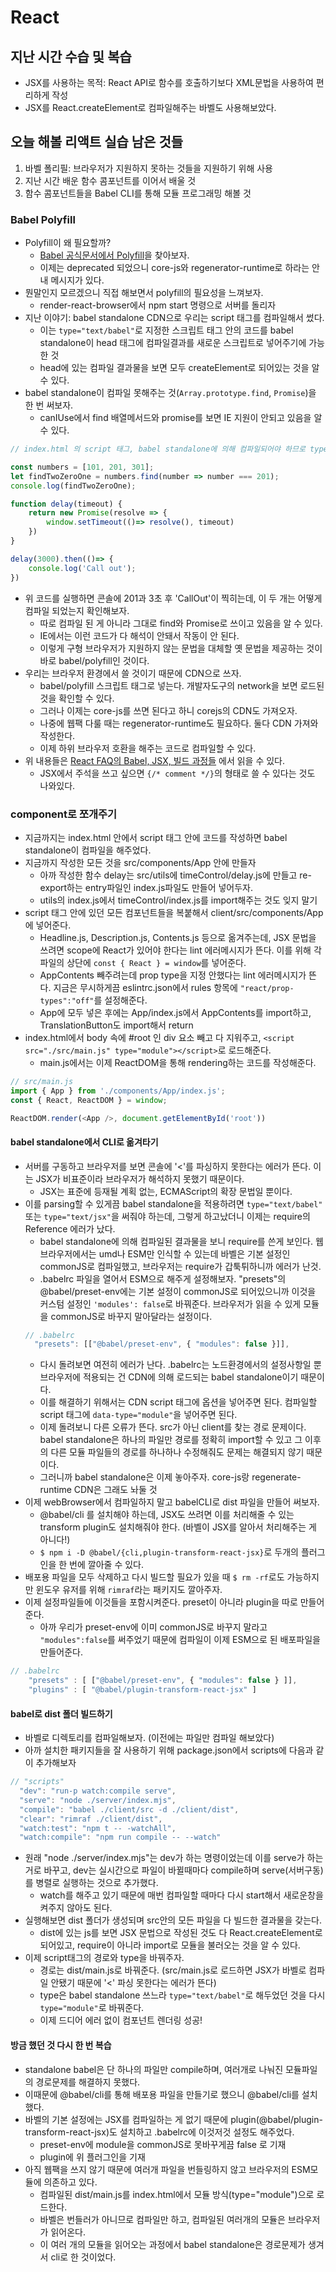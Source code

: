 # React

## 지난 시간 수습 및 복습
- JSX를 사용하는 목적: React API로 함수를 호출하기보다 XML문법을 사용하여 편리하게 작성
- JSX를 React.createElement로 컴파일해주는 바벨도 사용해보았다.

## 오늘 해볼 리액트 실습 남은 것들
1. 바벨 폴리필: 브라우저가 지원하지 못하는 것들을 지원하기 위해 사용
2. 지난 시간 배운 함수 콤포넌트를 이어서 배울 것
3. 함수 콤포넌트들을 Babel CLI를 통해 모듈 프로그래밍 해볼 것

### Babel Polyfill
- Polyfill이 왜 필요할까? 
  - [Babel 공식문서에서 Polyfill](https://babeljs.io/docs/en/babel-polyfill#docsNav)을 찾아보자.
  - 이제는 deprecated 되었으니 core-js와 regenerator-runtime로 하라는 안내 메시지가 있다.
- 뭔말인지 모르겠으니 직접 해보면서 polyfill의 필요성을 느껴보자. 
  - render-react-browser에서 npm start 명령으로 서버를 돌리자
- 지난 이야기: babel standalone CDN으로 우리는 script 태그를 컴파일해서 썼다. 
  - 이는 `type="text/babel"`로 지정한 스크립트 태그 안의 코드를 babel standalone이 head 태그에 컴파일결과를 새로운 스크립트로 넣어주기에 가능한 것
  - head에 있는 컴파일 결과물을 보면 모두 createElement로 되어있는 것을 알 수 있다. 
- babel standalone이 컴파일 못해주는 것(`Array.prototype.find`, `Promise`)을 한 번 써보자.
  - canIUse에서 find 배열메서드와 promise를 보면 IE 지원이 안되고 있음을 알 수 있다.
```js
// index.html 의 script 태그, babel standalone에 의해 컴파일되어야 하므로 type="text/babel"

const numbers = [101, 201, 301];
let findTwoZeroOne = numbers.find(number => number === 201);
console.log(findTwoZeroOne);

function delay(timeout) {
    return new Promise(resolve => {
        window.setTimeout(()=> resolve(), timeout)
    })
}

delay(3000).then(()=> {
    console.log('Call out');
})
```
- 위 코드를 실행하면 콘솔에 201과 3초 후 'CallOut'이 찍히는데, 이 두 개는 어떻게 컴파일 되었는지 확인해보자.
  - 따로 컴파일 된 게 아니라 그대로 find와 Promise로 쓰이고 있음을 알 수 있다.
  - IE에서는 이런 코드가 다 해석이 안돼서 작동이 안 된다.
  - 이렇게 구형 브라우저가 지원하지 않는 문법을 대체할 옛 문법을 제공하는 것이 바로 babel/polyfill인 것이다.
- 우리는 브라우저 환경에서 쓸 것이기 때문에 CDN으로 쓰자. 
  - babel/polyfill 스크립트 태그로 넣는다. 개발자도구의 network을 보면 로드된 것을 확인할 수 있다.
  - 그러나 이제는 core-js를 쓰면 된다고 하니 corejs의 CDN도 가져오자. 
  - 나중에 웹팩 다룰 때는 regenerator-runtime도 필요하다. 둘다 CDN 가져와 작성한다.
  - 이제 하위 브라우저 호환을 해주는 코드로 컴파일할 수 있다.
- 위 내용들은 [React FAQ의 Babel, JSX, 빌드 과정들](https://reactjs.org/docs/faq-build.html#gatsby-focus-wrapper) 에서 읽을 수 있다.
  - JSX에서 주석을 쓰고 싶으면 `{/* comment */}`의 형태로 쓸 수 있다는 것도 나와있다.

### component로 쪼개주기
- 지금까지는 index.html 안에서 script 태그 안에 코드를 작성하면 babel standalone이 컴파일을 해주었다.
- 지금까지 작성한 모든 것을 src/components/App 안에 만들자
  - 아까 작성한 함수 delay는 src/utils에 timeControl/delay.js에 만들고 re-export하는 entry파일인 index.js파일도 만들어 넣어두자.
  - utils의 index.js에서 timeControl/index.js를 import해주는 것도 잊지 말기
- script 태그 안에 있던 모든 컴포넌트들을 복붙해서 client/src/components/App에 넣어준다.
  - Headline.js, Description.js, Contents.js 등으로 옮겨주는데, JSX 문법을 쓰려면 scope에 React가 있어야 한다는 lint 에러메시지가 뜬다. 이를 위해 각 파일의 상단에 `const { React } = window`를 넣어준다.
  - AppContents 빼주려는데 prop type을 지정 안했다는 lint 에러메시지가 뜬다. 지금은 무시하게끔 eslintrc.json에서 rules 항목에 `"react/prop-types":"off"`를 설정해준다.
  - App에 모두 넣은 후에는 App/index.js에서 AppContents를 import하고, TranslationButton도 import해서 return
- index.html에서 body 속에 #root 인 div 요소 빼고 다 지워주고, `<script src="./src/main.js" type="module"></script>`로 로드해준다.
  - main.js에서는 이제 ReactDOM을 통해 rendering하는 코드를 작성해준다.
```js
// src/main.js
import { App } from './components/App/index.js';
const { React, ReactDOM } = window;

ReactDOM.render(<App />, document.getElementById('root'))
```

#### babel standalone에서 CLI로 옮겨타기
- 서버를 구동하고 브라우저를 보면 콘솔에 '<'를 파싱하지 못한다는 에러가 뜬다. 이는 JSX가 비표준이라 브라우저가 해석하지 못했기 때문이다. 
  - JSX는 표준에 등재될 계획 없는, ECMAScript의 확장 문법일 뿐이다.
- 이를 parsing할 수 있게끔 babel standalone을 적용하려면 `type="text/babel"` 또는 `type="text/jsx"`을 써줘야 하는데, 그렇게 하고났더니 이제는 require의 Reference 에러가 났다.
  - babel standalone에 의해 컴파일된 결과물을 보니 require를 쓴게 보인다. 웹브라우저에서는 umd나 ESM만 인식할 수 있는데 바벨은 기본 설정인 commonJS로 컴파일했고, 브라우저는 require가 갑툭튀하니까 에러가 난것. 
  - .babelrc 파일을 열어서 ESM으로 해주게 설정해보자. "presets"의 @babel/preset-env에는 기본 설정이 commonJS로 되어있으니까 이것을 커스텀 설정인 `'modules': false`로 바꿔준다. 브라우저가 읽을 수 있게 모듈을 commonJS로 바꾸지 말아달라는 설정이다.
  ```js
  // .babelrc
    "presets": [["@babel/preset-env", { "modules": false }]],
  ```
  - 다시 돌려보면 여전히 에러가 난다. .babelrc는 노드환경에서의 설정사항일 뿐 브라우저에 적용되는 건 CDN에 의해 로드되는 babel standalone이기 때문이다. 
  - 이를 해결하기 위해서는 CDN script 태그에 옵션을 넣어주면 된다. 컴파일할 script 태그에 `data-type="module"`을 넣어주면 된다. 
  - 이제 돌려보니 다른 오류가 뜬다. src가 아닌 client를 찾는 경로 문제이다. babel standalone은 하나의 파일만 경로를 정확히 import할 수 있고 그 이후의 다른 모듈 파일들의 경로를 하나하나 수정해줘도 문제는 해결되지 않기 때문이다.
  - 그러니까 babel standalone은 이제 놓아주자. core-js랑 regenerate-runtime CDN은 그래도 놔둘 것
- 이제 webBrowser에서 컴파일하지 말고 babelCLI로 dist 파일을 만들어 써보자.
  - @babel/cli 를 설치해야 하는데, JSX도 쓰려면 이를 처리해줄 수 있는 transform plugin도 설치해줘야 한다. (바벨이 JSX를 알아서 처리해주는 게 아니다!)
  - `$ npm i -D @babel/{cli,plugin-transform-react-jsx}`로 두개의 플러그인을 한 번에 깔아줄 수 있다.
- 배포용 파일을 모두 삭제하고 다시 빌드할 필요가 있을 때 `$ rm -rf`로도 가능하지만 윈도우 유저를 위해 `rimraf`라는 패키지도 깔아주자.
- 이제 설정파일들에 이것들을 포함시켜준다. preset이 아니라 plugin을 따로 만들어준다.
  - 아까 우리가 preset-env에 이미 commonJS로 바꾸지 말라고 `"modules":false`를 써주었기 때문에 컴파일이 이제 ESM으로 된 배포파일을 만들어준다.
```js
// .babelrc
    "presets" : [ ["@babel/preset-env", { "modules": false } ]],
    "plugins" : [ "@babel/plugin-transform-react-jsx" ]
```

#### babel로 dist 폴더 빌드하기
- 바벨로 디렉토리를 컴파일해보자. (이전에는 파일만 컴파일 해보았다)
- 아까 설치한 패키지들을 잘 사용하기 위해 package.json에서 scripts에 다음과 같이 추가해보자
```js
// "scripts"
  "dev": "run-p watch:compile serve",
  "serve": "node ./server/index.mjs",
  "compile": "babel ./client/src -d ./client/dist",
  "clear": "rimraf ./client/dist",
  "watch:test": "npm t -- -watchAll",
  "watch:compile": "npm run compile -- --watch"
```
- 원래 "node ./server/index.mjs"는 dev가 하는 명령이었는데 이를 serve가 하는 거로 바꾸고, dev는 실시간으로 파일이 바뀔때마다 compile하며 serve(서버구동)를 병렬로 실행하는 것으로 추가했다. 
  -  watch를 해주고 있기 때문에 매번 컴파일할 때마다 다시 start해서 새로운창을 켜주지 않아도 된다.
- 실행해보면 dist 폴더가 생성되며 src안의 모든 파일을 다 빌드한 결과물을 갖는다. 
  - dist에 있는 js를 보면 JSX 문법으로 작성된 것도 다 React.createElement로 되어있고, require이 아니라 import로 모듈을 불러오는 것을 알 수 있다. 
- 이제 script태그의 경로와 type을 바꿔주자.
  - 경로는 dist/main.js로 바꿔준다. (src/main.js로 로드하면 JSX가 바벨로 컴파일 안됐기 때문에 '<' 파싱 못한다는 에러가 뜬다) 
  - type은 babel standalone 쓰느라 `type="text/babel"`로 해두었던 것을 다시 `type="module"`로 바꿔준다.
  - 이제 드디어 에러 없이 컴포넌트 렌더링 성공!

#### 방금 했던 것 다시 한 번 복습
- standalone babel은 단 하나의 파일만 compile하며, 여러개로 나눠진 모듈파일의 경로문제를 해결하지 못했다.
- 이때문에 @babel/cli를 통해 배포용 파일을 만들기로 했으니 @babel/cli를 설치했다.
- 바벨의 기본 설정에는 JSX를 컴파일하는 게 없기 때문에 plugin(@babel/plugin-transform-react-jsx)도 설치하고 .babelrc에 이것저것 설정도 해주었다. 
  - preset-env에 module을 commonJS로 못바꾸게끔 false 로 기재
  - plugin에 위 플러그인을 기재
- 아직 웹팩을 쓰지 않기 때문에 여러개 파일을 번들링하지 않고 브라우저의 ESM모듈에 의존하고 있다.
  - 컴파일된 dist/main.js를 index.html에서 모듈 방식(type="module")으로 로드한다. 
  - 바벨은 번들러가 아니므로 컴파일만 하고, 컴파일된 여러개의 모듈은 브라우저가 읽어온다.
  - 이 여러 개의 모듈을 읽어오는 과정에서 babel standalone은 경로문제가 생겨서 cli로 한 것이었다.
